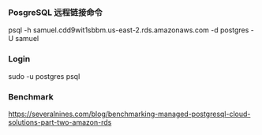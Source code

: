 ### PosgreSQL 远程链接命令

psql -h samuel.cdd9wit1sbbm.us-east-2.rds.amazonaws.com -d postgres -U samuel

### Login
sudo -u postgres psql

### Benchmark 
https://severalnines.com/blog/benchmarking-managed-postgresql-cloud-solutions-part-two-amazon-rds

